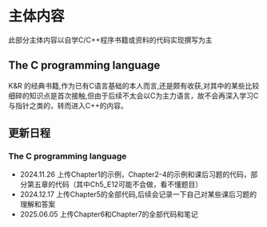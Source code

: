 # 主体内容

此部分主体内容以自学C/C++程序书籍或资料的代码实现撰写为主

## The C programming language

K&R 的经典书籍,作为已有C语言基础的本人而言,还是颇有收获,对其中的某些比较细碎的知识点是首次接触,但由于后续不太会以C为主力语言，故不会再深入学习C与指针之类的，转而进入C++的内容。

## 更新日程

### The C programming language

- 2024.11.26 上传Chapter1的示例，Chapter2-4的示例和课后习题的代码，部分第五章的代码（其中Ch5_E12可能不会做，看不懂题目）
- 2024.12.17 上传Chapter5的全部代码,后续会记录一下自己对某些课后习题的理解和答案
- 2025.06.05 上传Chapter6和Chapter7的全部代码和笔记

